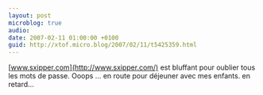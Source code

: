 ```yaml
---
layout: post
microblog: true
audio: 
date: 2007-02-11 01:00:00 +0100
guid: http://xtof.micro.blog/2007/02/11/t5425359.html
---
```

[www.sxipper.com](http://www.sxipper.com/) est bluffant pour oublier tous les mots de passe. Ooops ... en route pour déjeuner avec mes enfants. en retard...

